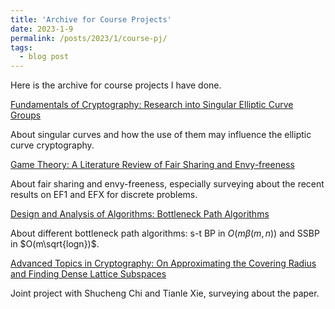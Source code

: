 ```yaml
---
title: 'Archive for Course Projects'
date: 2023-1-9
permalink: /posts/2023/1/course-pj/
tags:
  - blog post
---
```


Here is the archive for course projects I have done.



[Fundamentals of Cryptography: Research into Singular Elliptic Curve Groups](/../files/crypto-elliptic-curve.pdf)

About singular curves and how the use of them may influence the elliptic curve cryptography.



[Game Theory: A Literature Review of Fair Sharing and Envy-freeness](/../files/gt-envy-free.pdf)

About fair sharing and envy-freeness, especially surveying about the recent results on EF1 and EFX for discrete problems.



[Design and Analysis of Algorithms: Bottleneck Path Algorithms](/../files/aad-bottleneck-path.pdf)

About different bottleneck path algorithms: s-t BP in $O(m\beta(m,n))$ and SSBP in $O(m\sqrt{logn})$.

 

[Advanced Topics in Cryptography: On Approximating the Covering Radius and Finding Dense Lattice Subspaces](/../files/crypto-lattice-subspace.pdf)

Joint project with Shucheng Chi and Tianle Xie, surveying about the paper.